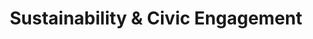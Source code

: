 ---
title: "Sustainability & Civic Engagement"
image: 
style:
    background: "#2a9d8f"
    color: "#fff"

menu:
  main:
    name: Sustainability & Civic Engagement
    weight: 400
    params:
      icon: seeding
---